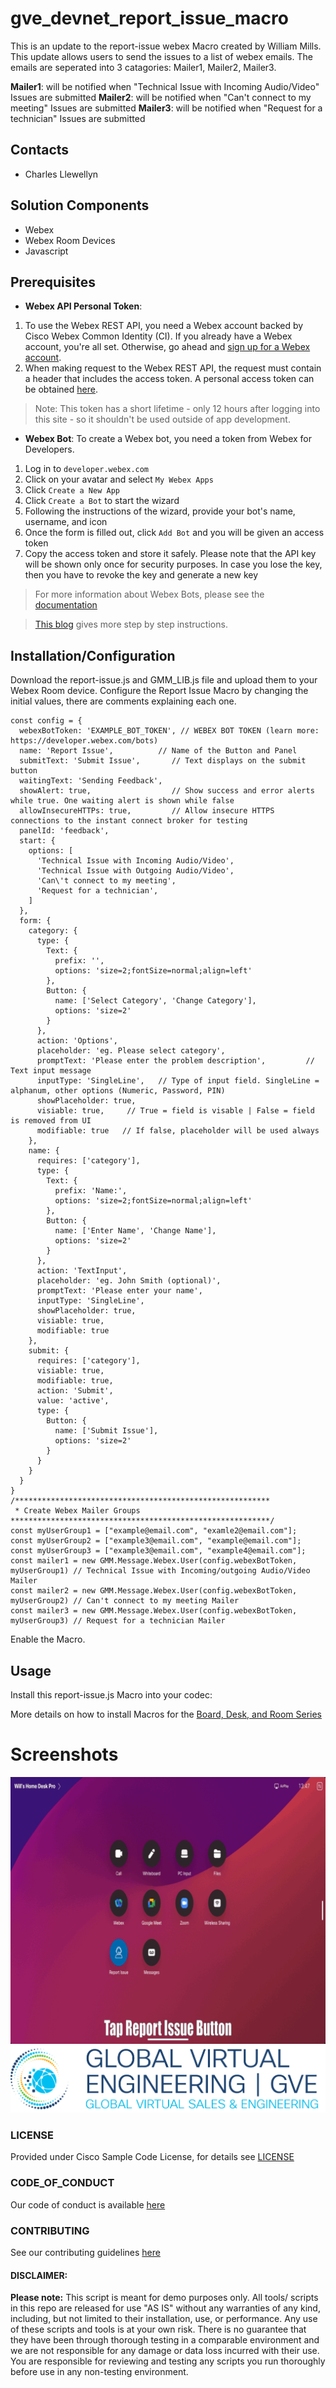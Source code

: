# gve_devnet_report_issue_macro
This is an update to the report-issue webex Macro created by William Mills. This update allows users to send the issues to a list of webex emails. The emails are seperated into 3 catagories: Mailer1, Mailer2, Mailer3.

**Mailer1**: will be notified when "Technical Issue with Incoming Audio/Video" Issues are submitted
**Mailer2**: will be notified when "Can't connect to my meeting" Issues are submitted
**Mailer3**: will be notified when "Request for a technician" Issues are submitted


## Contacts
* Charles Llewellyn

## Solution Components
* Webex
*  Webex Room Devices
*  Javascript


## Prerequisites
- **Webex API Personal Token**:
1. To use the Webex REST API, you need a Webex account backed by Cisco Webex Common Identity (CI). If you already have a Webex account, you're all set. Otherwise, go ahead and [sign up for a Webex account](https://cart.webex.com/sign-up).
2. When making request to the Webex REST API, the request must contain a header that includes the access token. A personal access token can be obtained [here](https://developer.webex.com/docs/getting-started).

> Note: This token has a short lifetime - only 12 hours after logging into this site - so it shouldn't be used outside of app development.

- **Webex Bot**: To create a Webex bot, you need a token from Webex for Developers.
1. Log in to `developer.webex.com`
2. Click on your avatar and select `My Webex Apps`
3. Click `Create a New App`
4. Click `Create a Bot` to start the wizard
5. Following the instructions of the wizard, provide your bot's name, username, and icon
6. Once the form is filled out, click `Add Bot` and you will be given an access token
7. Copy the access token and store it safely. Please note that the API key will be shown only once for security purposes. In case you lose the key, then you have to revoke the key and generate a new key

> For more information about Webex Bots, please see the [documentation](https://developer.webex.com/docs/bots)

> [This blog](https://developer.webex.com/blog/from-zero-to-webex-teams-chatbot-in-15-minutes) gives more step by step instructions.


## Installation/Configuration
Download the report-issue.js and GMM_LIB.js file and upload them to your Webex Room device.
Configure the Report Issue Macro by changing the initial values, there are comments explaining each one.
```
const config = {
  webexBotToken: 'EXAMPLE_BOT_TOKEN', // WEBEX BOT TOKEN (learn more: https://developer.webex.com/bots)
  name: 'Report Issue',          // Name of the Button and Panel
  submitText: 'Submit Issue',       // Text displays on the submit button
  waitingText: 'Sending Feedback',
  showAlert: true,                  // Show success and error alerts while true. One waiting alert is shown while false
  allowInsecureHTTPs: true,         // Allow insecure HTTPS connections to the instant connect broker for testing
  panelId: 'feedback',
  start: {
    options: [
      'Technical Issue with Incoming Audio/Video',
      'Technical Issue with Outgoing Audio/Video',
      'Can\'t connect to my meeting',
      'Request for a technician',
    ]
  },
  form: {
    category: {
      type: {
        Text: {
          prefix: '',
          options: 'size=2;fontSize=normal;align=left'
        },
        Button: {
          name: ['Select Category', 'Change Category'],
          options: 'size=2'
        }
      },
      action: 'Options',
      placeholder: 'eg. Please select category',
      promptText: 'Please enter the problem description',         // Text input message
      inputType: 'SingleLine',   // Type of input field. SingleLine = alphanum, other options (Numeric, Password, PIN)
      showPlaceholder: true,
      visiable: true,     // True = field is visable | False = field is removed from UI
      modifiable: true   // If false, placeholder will be used always
    },
    name: {
      requires: ['category'],
      type: {
        Text: {
          prefix: 'Name:',
          options: 'size=2;fontSize=normal;align=left'
        },
        Button: {
          name: ['Enter Name', 'Change Name'],
          options: 'size=2'
        }
      },
      action: 'TextInput',
      placeholder: 'eg. John Smith (optional)',
      promptText: 'Please enter your name',
      inputType: 'SingleLine',
      showPlaceholder: true,
      visiable: true,
      modifiable: true
    },
    submit: {
      requires: ['category'],
      visiable: true,
      modifiable: true,
      action: 'Submit',
      value: 'active',
      type: {
        Button: {
          name: ['Submit Issue'],
          options: 'size=2'
        }
      }
    }
  }
}
/*********************************************************
 * Create Webex Mailer Groups
**********************************************************/
const myUserGroup1 = ["example@email.com", "examle2@email.com"];
const myUserGroup2 = ["example3@email.com", "example@email.com"];
const myUserGroup3 = ["example3@email.com", "example4@email.com"];
const mailer1 = new GMM.Message.Webex.User(config.webexBotToken, myUserGroup1) // Technical Issue with Incoming/outgoing Audio/Video Mailer
const mailer2 = new GMM.Message.Webex.User(config.webexBotToken, myUserGroup2) // Can't connect to my meeting Mailer
const mailer3 = new GMM.Message.Webex.User(config.webexBotToken, myUserGroup3) // Request for a technician Mailer

```

Enable the Macro.

## Usage
Install this report-issue.js Macro into your codec:

More details on how to install Macros for the [Board, Desk, and Room Series](https://help.webex.com/en-us/article/gj962f/Configure-macros-and-user-interface-extensions-for-Board,-Desk,-and-Room-Series)

# Screenshots

![/IMAGES/report-issue-gif.gif](/IMAGES/report-issue-gif.gif)
![/IMAGES/0image.png](/IMAGES/0image.png)

### LICENSE

Provided under Cisco Sample Code License, for details see [LICENSE](LICENSE.md)

### CODE_OF_CONDUCT

Our code of conduct is available [here](CODE_OF_CONDUCT.md)

### CONTRIBUTING

See our contributing guidelines [here](CONTRIBUTING.md)

#### DISCLAIMER:
<b>Please note:</b> This script is meant for demo purposes only. All tools/ scripts in this repo are released for use "AS IS" without any warranties of any kind, including, but not limited to their installation, use, or performance. Any use of these scripts and tools is at your own risk. There is no guarantee that they have been through thorough testing in a comparable environment and we are not responsible for any damage or data loss incurred with their use.
You are responsible for reviewing and testing any scripts you run thoroughly before use in any non-testing environment.
